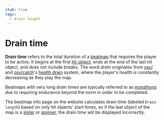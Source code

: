 ```yaml
---
stub: true
tags:
  - drain length
---
```


# Drain time

**Drain time** refers to the total duration of a [beatmap](/wiki/Beatmap) that requires the player to be active. It begins at the first [hit object](/wiki/Hit_Objects), ends at the end of the last hit object, and does not include breaks. The word *drain* originates from [osu!](/wiki/Game_mode/osu!) and [osu!catch](/wiki/Game_mode/osu!catch)'s [health drain](/wiki/Beatmapping/Health_Drain) system, where the player's health is constantly decreasing as they play the map.

Beatmaps with very long drain times are typically referred to as *[marathons](/wiki/Glossary#marathon)* due to requiring endurance beyond the norm in order to be completed.

The beatmap info page on the website<!-- TODO: link --> calculates drain time (labeled `Drain length`) based on only hit objects' start times, so if the last object of the map is a [slider](/wiki/Hit_Objects/Slider) or [spinner](/wiki/Hit_Objects/Spinner), the drain time will be displayed incorrectly.
